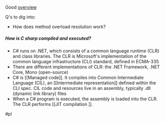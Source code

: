 Good [overview](https://docs.microsoft.com/en-us/dotnet/csharp/tour-of-csharp/)

Q's to dig into:
- How does method overload resolution work?

##### How is C sharp compiled and executed?
- C# runs on .NET, which consists of a common language runtime (CLR) and class libraries. The CLR is Microsoft's implementation of the common language infrastructure (CLI) standard, defined in ECMA-335
- There are different implementations of CLR: the .NET Framework, .NET Core, Mono (open-source)
- C# is [[Managed code]]. It compiles into Common Intermediate Language (CIL), an [[Intermediate representation]] defined within the CLI spec. CIL code and resources live in an assembly, typically .dll (dynamic link library) files
- When a C# program is executed, the assembly is loaded into the CLR. The CLR performs [[JIT compilation ]].

#pl

